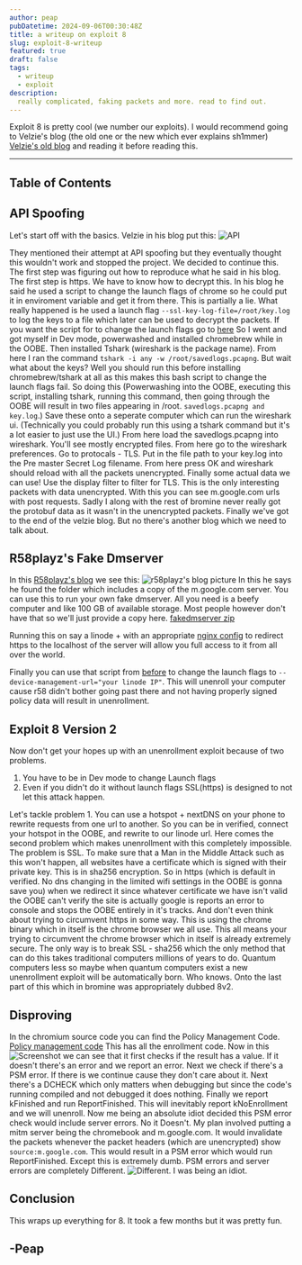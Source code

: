```yaml
---
author: peap
pubDatetime: 2024-09-06T00:30:48Z
title: a writeup on exploit 8
slug: exploit-8-writeup
featured: true
draft: false
tags:
  - writeup
  - exploit
description:
  really complicated, faking packets and more. read to find out.
---
```


Exploit 8 is pretty cool (we number our exploits). I would recommend going to Velzie's blog (the old one or the new which ever explains sh1mmer) [Velzie's old blog](https://velzieblog.pages.dev/breaking-cros-1/) and reading it before reading this.

---

## Table of Contents

## API Spoofing

Let's start off with the basics. Velzie in his blog put this: ![API](../../assets/images/API-spoof.png)

They mentioned their attempt at API spoofing but they eventually thought this wouldn't work and stopped the project. We decided to continue this. The first step was figuring out how to reproduce what he said in his blog. The first step is https. We have to know how to decrypt this. In his blog he said he used a script to change the launch flags of chrome so he could put it in enviroment variable and get it from there. This is partially a lie. What really happened is he used a launch flag `--ssl-key-log-file=/root/key.log` to log the keys to a file which later can be used to decrypt the packets. If you want the script for to change the launch flags go to [here](https://github.com/PeapGit/APIscript/blob/main/script.sh) So I went and got myself in Dev mode, powerwashed and installed chromebrew while in the OOBE. Then installed Tshark (wireshark is the package name). From here I ran the command `tshark -i any -w /root/savedlogs.pcapng`. But wait what about the keys? Well you should run this before installing chromebrew/tshark at all as this makes this bash script to change the launch flags fail. So doing this (Powerwashing into the OOBE, executing this script, installing tshark, running this command, then going through the OOBE will result in two files appearing in /root. `savedlogs.pcapng and key.log`.) Save these onto a seperate computer which can run the wireshark ui. (Technically you could probably run this using a tshark command but it's a lot easier to just use the UI.) From here load the savedlogs.pcapng into wireshark. You'll see mostly encrypted files. From here go to the wireshark preferences. Go to protocals - TLS. Put in the file path to your key.log into the Pre master Secret Log filename. From here press OK and wireshark should reload with all the packets unencrypted. Finally some actual data we can use! Use the display filter to filter for TLS. This is the only interesting packets with data unencrypted. With this you can see m.google.com urls with post requests. Sadly I along with the rest of bromine never really got the protobuf data as it wasn't in the unencrypted packets. Finally we've got to the end of the velzie blog. But no there's another blog which we need to talk about. 

## R58playz's Fake Dmserver

In this [R58playz's blog](https://www.r58playz.dev/post/breaking-cros-4) we see this: ![r58playz's blog picture](../../assets/images/r58playz-blog.png)
In this he says he found the folder which includes a copy of the m.google.com server. You can use this to run your own fake dmserver. All you need is a beefy computer and like 100 GB of available storage. Most people however don't have that so we'll just provide a copy here. [fakedmserver zip](https://filehost.appleflyer.xyz/bromine_public/fake_dmserver.tar.xz)

Running this on say a linode + with an appropriate [nginx config](https://filehost.appleflyer.xyz/bromine_public/nginx.conf) to redirect https to the localhost of the server will allow you full access to it from all over the world. 

Finally you can use that script from [before](https://github.com/PeapGit/APIscript/blob/main/script.sh) to change the launch flags to `--device-management-url="your linode IP"`. This will unenroll your computer cause r58 didn't bother going past there and not having properly signed policy data will result in unenrollment. 

## Exploit 8 Version 2

Now don't get your hopes up with an unenrollment exploit because of two problems. 

1. You have to be in Dev mode to change Launch flags
2. Even if you didn't do it without launch flags SSL(https) is designed to not let this attack happen.

Let's tackle problem 1. You can use a hotspot + nextDNS on your phone to rewrite requests from one url to another. So you can be in verified, connect your hotspot in the OOBE, and rewrite to our linode url. Here comes the second problem which makes unenrollment with this completely impossible. The problem is SSL. To make sure that a Man in the Middle Attack such as this won't happen, all websites have a certificate which is signed with their private key. This is in sha256 encryption. So in https (which is default in verified. No dns changing in the limited wifi settings in the OOBE is gonna save you) when we redirect it since whatever certificate we have isn't valid the OOBE can't verify the site is actually google is reports an error to console and stops the OOBE entirely in it's tracks. And don't even think about trying to circumvent https in some way. This is using the chrome binary which in itself is the chrome browser we all use. This all means your trying to circumvent the chrome browser which in itself is already extremely secure. The only way is to break SSL - sha256 which the only method that can do this takes traditional computers millions of years to do. Quantum computers less so maybe when quantum computers exist a new unenrollment exploit will be automatically born. Who knows. Onto the last part of this which in bromine was appropriately dubbed 8v2.

## Disproving

In the chromium source code you can find the Policy Management Code. [Policy management code](https://source.chromium.org/chromium/chromium/src/+/main:chrome/browser/ash/policy/) This has all the enrollment code. Now in this ![Screenshot](../../assets/images/enrollment-code.png) we can see that it first checks if the result has a value. If it doesn't there's an error and we report an error. Next we check if there's a PSM error. If there is we continue cause they don't care about it. Next there's a DCHECK which only matters when debugging but since the code's running compiled and not debugged it does nothing. Finally we report kFinished and run ReportFinished. This will inevitably report kNoEnrollment and we will unenroll. Now me being an absolute idiot decided this PSM error check would include server errors. No it Doesn't. My plan involved putting a mitm server being the chromebook and m.google.com. It would invalidate the packets whenever the packet headers (which are unencrypted) show `source:m.google.com`. This would result in a PSM error which would run ReportFinished. Except this is extremely dumb. PSM errors and server errors are completely Different. ![Different.](../../assets/images/8v2-disprover.png) I was being an idiot. 

## Conclusion
This wraps up everything for 8. It took a few months but it was pretty fun.

## -Peap

